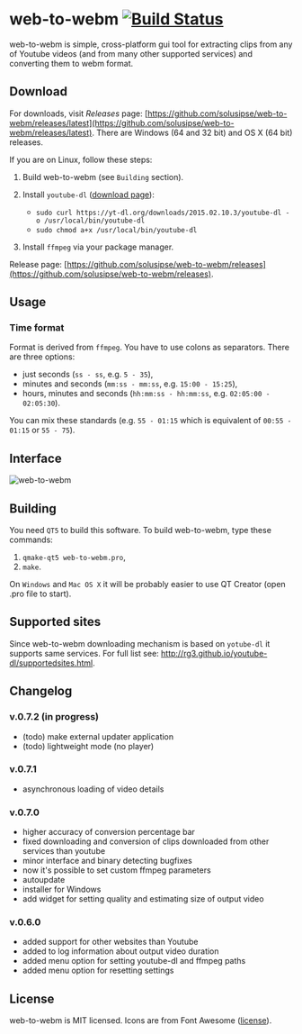 # web-to-webm [![Build Status](https://travis-ci.org/solusipse/web-to-webm.svg?branch=master)](https://travis-ci.org/solusipse/web-to-webm)

web-to-webm is simple, cross-platform gui tool for extracting clips from any of Youtube videos (and from many other supported services) and converting them to webm format.

## Download
For downloads, visit *Releases* page: [https://github.com/solusipse/web-to-webm/releases/latest](https://github.com/solusipse/web-to-webm/releases/latest). There are Windows (64 and 32 bit) and OS X (64 bit) releases.

If you are on Linux, follow these steps:

1. Build web-to-webm (see `Building` section).
2. Install `youtube-dl` ([download page](http://rg3.github.io/youtube-dl/download.html)):

    - `sudo curl https://yt-dl.org/downloads/2015.02.10.3/youtube-dl -o /usr/local/bin/youtube-dl`
    - `sudo chmod a+x /usr/local/bin/youtube-dl`
    
3. Install `ffmpeg` via your package manager.

Release page: [https://github.com/solusipse/web-to-webm/releases](https://github.com/solusipse/web-to-webm/releases).

## Usage
### Time format
Format is derived from `ffmpeg`. You have to use colons as separators. There are three options:
- just seconds (`ss - ss`, e.g. `5 - 35`),
- minutes and seconds (`mm:ss - mm:ss`, e.g. `15:00 - 15:25`),
- hours, minutes and seconds (`hh:mm:ss - hh:mm:ss`, e.g. `02:05:00 - 02:05:30`).

You can mix these standards (e.g. `55 - 01:15` which is equivalent of `00:55 - 01:15` or `55 - 75`).

## Interface
![web-to-webm](http://solusipse.net/misc/webtoweb-0.7.0-screen.png)

## Building
You need `QT5` to build this software. To build web-to-webm, type these commands:

1. `qmake-qt5 web-to-webm.pro`,
2. `make`.

On `Windows` and `Mac OS X` it will be probably easier to use QT Creator (open .pro file to start).

## Supported sites
Since web-to-webm downloading mechanism is based on `yotube-dl` it supports same services. For full list see: http://rg3.github.io/youtube-dl/supportedsites.html.

## Changelog

### v.0.7.2 (in progress)
- (todo) make external updater application
- (todo) lightweight mode (no player)

### v.0.7.1
- asynchronous loading of video details

### v.0.7.0
- higher accuracy of conversion percentage bar
- fixed downloading and conversion of clips downloaded from other services than youtube
- minor interface and binary detecting bugfixes
- now it's possible to set custom ffmpeg parameters
- autoupdate
- installer for Windows
- add widget for setting quality and estimating size of output video

### v.0.6.0
- added support for other websites than Youtube
- added to log information about output video duration
- added menu option for setting youtube-dl and ffmpeg paths
- added menu option for resetting settings

## License
web-to-webm is MIT licensed. Icons are from Font Awesome ([license](http://fortawesome.github.io/Font-Awesome/license/)).
